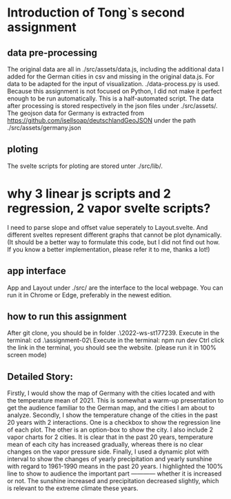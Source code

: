 # Introduction of Tong`s second assignment

## data pre-processing
The original data are all in ./src/assets/data.js, including the additional data I added for the German cities in csv and missing in the original data.js.
For data to be adapted for the input of visualization. ./data-process.py is used. Because this assignment is not focused on Python, I did not make it perfect enough to be run automatically. This is a half-automated script.
The data after processing is stored respectively in the json files under ./src/assets/.
The geojson data for Germany is extracted from https://github.com/isellsoap/deutschlandGeoJSON under the path ./src/assets/germany.json

## ploting
The svelte scripts for ploting are stored unter ./src/lib/. 
# why 3 linear js scripts and 2 regression, 2 vapor svelte scripts?
I need to parse slope and offset value seperately to Layout.svelte. And different sveltes represent different graphs that cannot be plot dynamically. (It should be a better way to formulate this code, but I did not find out how. If you know a better implementation, please refer it to me, thanks a lot!)

## app interface
App and Layout under ./src/ are the interface to the local webpage. You can run it in Chrome or Edge, preferably in the newest edition.

## how to run this assignment
After git clone, you should be in folder .\2022-ws-st177239. 
Execute in the terminal: cd .\assignment-02\ 
Execute in the terminal: npm run dev 
Ctrl click the link in the terminal, you should see the website. (please run it in 100% screen mode)

## Detailed Story:
Firstly, I would show the map of Germany with the cities located and with the temperature mean of 2021. This is somewhat a warm-up presentation to get the audience familiar to the German map, and the cities I am about to analyze. 
Secondly, I show the temperature change of the cities in the past 20 years with 2 interactions. One is a checkbox to show the regression line of each plot. The other is an option-box to show the city. I also include 2 vapor charts for 2 cities. It is clear that in the past 20 years, temperature mean of each city has increased gradually, whereas there is no clear changes on the vapor pressure side.
Finally, I used a dynamic plot with interval to show the changes of yearly precipitation and yearly sunshine with regard to 1961-1990 means in the past 20 years. I highlighted the 100% line to show to audience the important part ———— whether it is increased or not. The sunshine increased and precipitation decreased slightly, which is relevant to the extreme climate these years.
